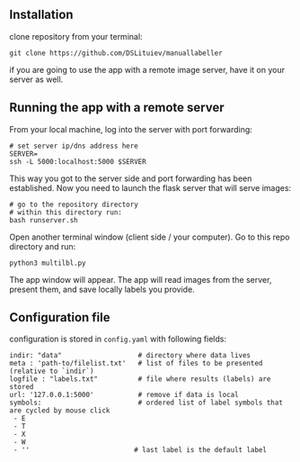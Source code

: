 
## Installation

clone repository from your terminal:

    git clone https://github.com/DSLituiev/manuallabeller

if you are going to use the app with a remote image server, have it on your server as well.

## Running the app with a remote server

From your local machine, log into the server with port forwarding:

    # set server ip/dns address here
    SERVER=
    ssh -L 5000:localhost:5000 $SERVER

    
This way you got to the server side and port forwarding has been established. Now you need to launch the flask server
that will serve images:

    # go to the repository directory
    # within this directory run:
    bash runserver.sh


Open another terminal window (client side / your computer). Go to this repo directory and run:

    python3 multilbl.py

The app window will appear. The app will read images from the server, present them, and save locally labels you provide.

## Configuration file
configuration is stored in `config.yaml` with following fields:

    indir: "data"                   # directory where data lives
    meta : 'path-to/filelist.txt'   # list of files to be presented (relative to `indir`)
    logfile : "labels.txt"          # file where results (labels) are stored
    url: '127.0.0.1:5000'           # remove if data is local
    symbols:                        # ordered list of label symbols that are cycled by mouse click
     - E
     - T
     - X
     - W
     - ''                          # last label is the default label
